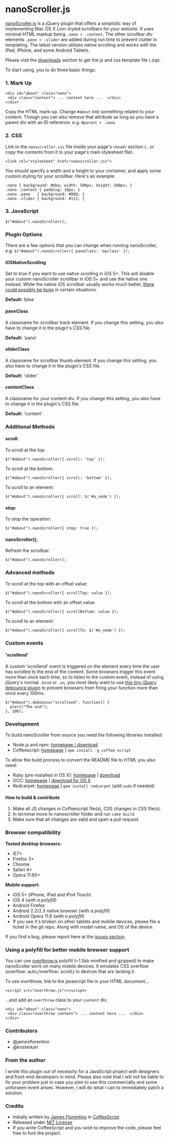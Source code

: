 # nanoScroller.js
[nanoScroller.js](http://jamesflorentino.com/jquery.nanoscroller) is a jQuery plugin that offers a simplistic way of implementing Mac OS X Lion-styled scrollbars for your website.
It uses minimal HTML markup being `.nano > .content`. The other scrollbar div elements `.pane > .slider` are added during run time to prevent clutter in templating. The latest version utilizes native scrolling and works with the iPad, iPhone, and some Android Tablets.

Please visit the [downloads](https://github.com/jamesflorentino/nanoScrollerJS/downloads) section to get the js and css template file (.zip).

To start using, you to do three basic things:

### 1. Mark Up

    <div id="about" class="nano">
     <div class="content"> ... content here ...  </div> 
    </div>

Copy the HTML mark-up. Change `#about` into something related to your content. Though you can also remove that attribute as long as you have a parent div with an ID reference. e.g. `#parent > .nano`

### 2. CSS

Link to the `nanoscroller.css` file inside your page's `<head>` section (...or copy the contents from it to your page's main stylesheet file).

    <link rel="stylesheet" href="nanoscroller.css"> 

You should specify a width and a height to your container, and apply some custom styling for your scrollbar. Here's an example:

    .nano { background: #bba; width: 500px; height: 500px; }
    .nano .content { padding: 10px; }
    .nano .pane   { background: #888; }
    .nano .slider { background: #111; }

### 3. JavaScript

    $("#about").nanoScroller();

### Plugin Options

There are a few options that you can change when running nanoScroller, e.g. `$("#about").nanoScroller({ paneClass: 'myclass' });`

#### iOSNativeScrolling

Set to true if you want to use native scrolling in iOS 5+. This will disable your custom nanoScroller scrollbar in iOS 5+ and use the native one instead. While the native iOS scrollbar usually works much better, [there could possibly be bugs](http://jquerymobile.com/test/docs/pages/touchoverflow.html) in certain situations.

__Default:__ false

#### paneClass

A classname for scrollbar track element. If you change this setting, you also have to change it in the plugin's CSS file.

__Default:__ 'pane'

#### sliderClass

A classname for scrollbar thumb element. If you change this setting, you also have to change it in the plugin's CSS file.

__Default:__ 'slider'

#### contentClass

A classname for your content div. If you change this setting, you also have to change it in the plugin's CSS file.

__Default:__ 'content'

### Additional Methods


#### scroll:

To scroll at the top:

    $("#about").nanoScroller({ scroll: 'top' });

To scroll at the bottom:

    $("#about").nanoScroller({ scroll: 'bottom' });

To scroll to an element:

    $("#about").nanoScroller({ scroll: $('#a_node') });


#### stop:

To stop the operation:

    $("#about").nanoScroller({ stop: true });


#### nanoScroller();    

Refresh the scrollbar:

    $("#about").nanoScroller();


### Advanced methods

To scroll at the top with an offset value:

    $("#about").nanoScroller({ scrollTop: value });

To scroll at the bottom with an offset value:

    $("#about").nanoScroller({ scrollBottom: value });

To scroll to an element:

    $("#about").nanoScroller({ scrollTo: $('#a_node') });

### Custom events

#### 'scrollend'

A custom 'scrollend' event is triggered on the element every time the user has scrolled to the end of the content. Some browsers trigger this event more than once each time, so to listen to the custom event, instead of using jQuery's normal `.bind` or `.on`, you most likely want to use [this tiny jQuery debounce plugin](https://github.com/diaspora/jquery-debounce) to prevent browsers from firing your function more than once every 100ms.

    $("#about").debounce("scrollend", function() {
      alert("The end");
    }, 100);

### Development

To build nanoScroller from source you need the following libraries installed:

* Node.js and npm: [homepage / download](http://nodejs.org/)
* Coffeescript: [homepage](http://coffeescript.org/) | `npm install -g coffee-script`

To allow the build process to convert the README file to HTML you also need:

* Ruby (pre-installed in OS X): [homepage](http://www.ruby-lang.org/en/) | [download](http://www.ruby-lang.org/en/downloads/)
* GCC: [homepage](http://gcc.gnu.org/) | [download for OS X](https://github.com/kennethreitz/osx-gcc-installer)
* Redcarpet: [homepage](https://github.com/tanoku/redcarpet) | `gem install redcarpet` (add `sudo` if needed)

#### How to build & contribute

1. Make all JS changes in Coffeescript file(s), CSS changes in CSS file(s).
2. In terminal move to nanoscroller folder and run `cake build`
3. Make sure that all changes are valid and open a pull request.

### Browser compatibility

__Tested desktop browsers:__

* IE7+
* Firefox 3+
* Chrome
* Safari 4+
* Opera 11.60+

__Mobile support:__

* iOS 5+ (iPhone, iPad and iPod Touch)
* iOS 4 (_with a polyfill_)
* Android Firefox
* Android 2.2/2.3 native browser (_with a polyfill_)
* Android Opera 11.6 (_with a polyfill_)
* If you see it's broken on other tablets and mobile devices, please file a ticket in the git repo. Along with model name, and OS of the device.

If you find a bug, please report here at the [issues section](https://github.com/jamesflorentino/nanoScrollerJS/issues).

### Using a polyfill for better mobile browser support

You can use [overthrow.js](https://github.com/filamentgroup/Overthrow/) polyfill (~1.5kb minified and gzipped) to make nanoScoller work on many mobile devices. It emulates CSS overflow (overflow: auto;/overflow: scroll;) in devices that are lacking it.

To use overthrow, link to the javascript file in your HTML document...

    <script src="overthrow.js"></script>


...and add an `overthrow` class to your `content` div. 

    <div id="about" class="nano">
     <div class="overthrow content"> ... content here ...  </div> 
    </div>

### Contributors
- @jamesflorentino
- @kristerkari

### From the author
I wrote this plugin out of necessity for a JavaScript project with designers and front-end developers in mind. Please also note that I will not be liable to fix your problem just in case you plan to use this commercially and some unforseen event arises. However, I will do what I can to immediately patch a solution.

### Credits
- Initially written by [James Florentino](http://jamesflorentino.com) in [CoffeeScript](http://coffeescript.org)
- Released under [MIT License](http://www.opensource.org/licenses/mit-license.php)
- If you write CoffeeScript and you wish to improve the code, please feel free to fork the project.
